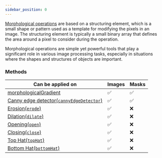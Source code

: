 ```yaml
---
sidebar_position: 0
---
```


[Morphological operations](../../Glossary.md#morphology 'internal link on morphology') are based on a structuring element, which is a small shape or pattern used as a template for modifying the pixels in an image. The structuring element is typically a small binary array that defines the area around a pixel to consider during the operation.

Morphological operations are simple yet powerful tools that play a significant role in various image processing tasks, especially in situations where the shapes and structures of objects are important.

### Methods

| Can be applied on                                                                                             | Images  | Masks    |
| ------------------------------------------------------------------------------------------------------------- | ------- | -------- |
| [morphologicalGradient](./Morphological%20Gradient.md 'internal link on morphologicalGradient')               | &#9989; | &#9989;  |
| [Canny edge detector(`cannyEdgeDetector`)](./Canny%20Edge%20Detector.md 'internal link on cannyEdgeDetector') | &#9989; | &#9989;  |
| [Erosion(`erode`)](./Erosion.md 'internal link on erode')                                                     | &#9989; | &#10060; |
| [Dilation(`dilate`)](./Dilation.md 'internal link on dilate')                                                 | &#9989; | &#10060; |
| [Opening(`open`)](./Opening.md 'internal link on open')                                                       | &#9989; | &#10060; |
| [Closing(`close`)](./Closing.md 'internal link on close')                                                     | &#9989; | &#10060; |
| [Top Hat(`topHat`)](./Top%20Hat 'internal link on topHat')                                                    | &#9989; | &#10060; |
| [Bottom Hat(`bottomHat`)](./Bottom%20Hat 'internal link on bottomHat')                                        | &#9989; | &#10060; |
